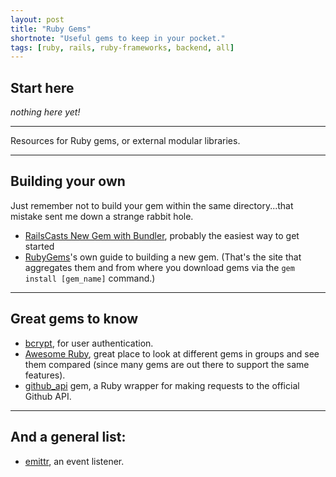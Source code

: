 ```yaml
---
layout: post
title: "Ruby Gems"
shortnote: "Useful gems to keep in your pocket."
tags: [ruby, rails, ruby-frameworks, backend, all]
---
```


## Start here
*nothing here yet!*

<hr>

Resources for Ruby gems, or external modular libraries.

<hr>

## Building your own
Just remember not to build your gem within the same directory...that mistake sent me down a strange rabbit hole.

* [RailsCasts New Gem with Bundler](http://railscasts.com/episodes/245-new-gem-with-bundler), probably the easiest way to get started
* [RubyGems](http://guides.rubygems.org/rubygems-basics/)'s own guide to building a new gem. (That's the site that aggregates them and from where you download gems via the `gem install [gem_name]` command.)

<hr>

## Great gems to know
* [bcrypt](https://github.com/codahale/bcrypt-ruby), for user authentication.
* [Awesome Ruby](https://ruby.libhunt.com/), great place to look at different gems in groups and see
them compared (since many gems are out there to support the same features).
* [github_api](https://github.com/piotrmurach/github) gem, a Ruby wrapper for making requests to the official Github API.

<hr>

## And a general list:
* [emittr](https://github.com/talyssonoc/emittr), an event listener.
